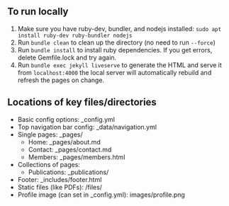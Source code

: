 ## To run locally

1. Make sure you have ruby-dev, bundler, and nodejs installed: `sudo apt install ruby-dev ruby-bundler nodejs`
1. Run `bundle clean` to clean up the directory (no need to run `--force`)
1. Run `bundle install` to install ruby dependencies. If you get errors, delete Gemfile.lock and try again.
1. Run `bundle exec jekyll liveserve` to generate the HTML and serve it from `localhost:4000` the local server will automatically rebuild and refresh the pages on change.


## Locations of key files/directories

* Basic config options: _config.yml
* Top navigation bar config: _data/navigation.yml
* Single pages: _pages/
  * Home: _pages/about.md
  * Contact: _pages/contact.md
  * Members: _pages/members.html
* Collections of pages:
  * Publications: _publications/
* Footer: _includes/footer.html
* Static files (like PDFs): /files/
* Profile image (can set in _config.yml): images/profile.png
